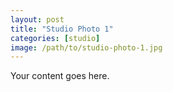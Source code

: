 ```yaml
---
layout: post
title: "Studio Photo 1"
categories: [studio]
image: /path/to/studio-photo-1.jpg
---
```


Your content goes here.
